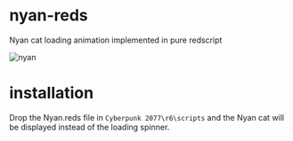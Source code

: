 # nyan-reds
Nyan cat loading animation implemented in pure redscript

![nyan](https://user-images.githubusercontent.com/11986158/144302888-4543821c-4bd0-44eb-9c7e-a401c5832ee4.gif)

# installation
Drop the Nyan.reds file in `Cyberpunk 2077\r6\scripts` and the Nyan cat will be displayed instead of the loading spinner.

